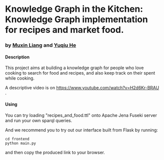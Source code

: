 # **Knowledge Graph in the Kitchen**: Knowledge Graph implementation for recipes and market food.
### by [Muxin Liang](https://github.com/liangmuxin) and [Yuqiu He](https://github.com/yuqiuhe)


#### **Description**
  This project aims at building a knowledge graph for people who love cooking to search for food and recipes, and also keep track on their spent while cooking. 
  
  A descriptive video is on https://www.youtube.com/watch?v=H2d6Kr-BRAU .
  
#### **Using**
  You can try loading "recipes_and_food.ttl" onto Apache Jena Fuseki server and run your own sparql queries.
  
  
  And we recommend you to try out our interface built from Flask
  by running:
  ```
  cd frontend
  python main.py
  ```
  and then copy the produced link to your browser.
